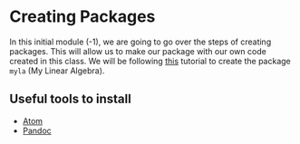 # Creating Packages

In this initial module (-1), we are going to go over the steps of creating packages. This will allow us to make our package with our own code created in this class. We will be following [this](https://packaging.python.org/tutorials/packaging-projects/) tutorial to create the package `myla` (My Linear Algebra).

## Useful tools to install

* [Atom](https://atom.io/)
* [Pandoc](https://pandoc.org/)
